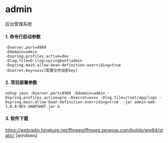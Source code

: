 # admin
后台管理系统

#### 1. 命令行启动参数
```text
-Dserver.port=8989
-Ddomain=admin
-Dspring.profiles.active=dev
-Dlog.file=D:\log\springboot\admin
-Dspring.main.allow-bean-definition-overriding=true
-Dsecret.key=xxxx[配置文件加密key]
```

#### 2. 项目部署参数
```shell script
nohup java -Dserver.port=8989 -Ddomain=admin -Dspring.profiles.active=pro -Dsecret=xxxx -Dlog.file=/root/app/logs -Dspring.main.allow-bean-definition-overriding=true  -jar admin-web-1.0.0-DEV-SNAPSHOT.jar &
```


#### 3. 软件下载

https://webradio.hinekure.net/ffmpeg/ffmpeg.zeranoe.com/builds/win64/static/ [windows]